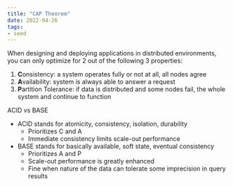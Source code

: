 ```yaml
---
title: "CAP Theorem"
date: 2022-04-26
tags:
- seed
---
```


When designing and deploying applications in distributed environments, you can only optimize for 2 out of the following 3 properties:

1. **C**onsistency: a system operates fully or not at all, all nodes agree
2. **A**vailability: system is always able to answer a request
3. **P**artition Tolerance: if data is distributed and some nodes fail, the whole system and continue to function

ACID vs BASE
- ACID stands for atomicity, consistency, isolation, durability
	- Prioritizes C and A
	- Immediate consistency limits scale-out performance
- BASE stands for basically available, soft state, eventual consistency
	- Prioritizes A and P
	- Scale-out performance is greatly enhanced
	- Fine when nature of the data can tolerate some imprecision in query results